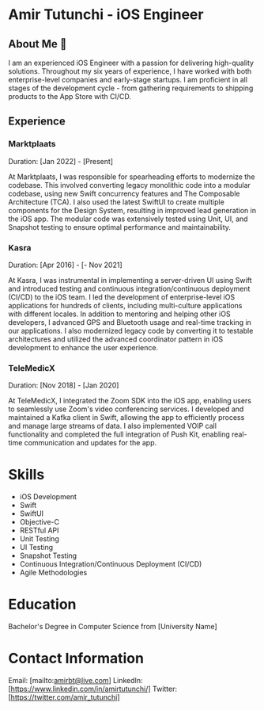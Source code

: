  

# Amir Tutunchi - iOS Engineer

## About Me 🔎
I am an experienced iOS Engineer with a passion for delivering high-quality solutions. Throughout my six years of experience, I have worked with both enterprise-level companies and early-stage startups. I am proficient in all stages of the development cycle - from gathering requirements to shipping products to the App Store with CI/CD.

## Experience
### Marktplaats
Duration: [Jan 2022] - [Present]

At Marktplaats, I was responsible for spearheading efforts to modernize the codebase. This involved converting legacy monolithic code into a modular codebase, using new Swift concurrency features and The Composable Architecture (TCA). I also used the latest SwiftUI to create multiple components for the Design System, resulting in improved lead generation in the iOS app. The modular code was extensively tested using Unit, UI, and Snapshot testing to ensure optimal performance and maintainability.

### Kasra
Duration: [Apr 2016] - [- Nov 2021]

At Kasra, I was instrumental in implementing a server-driven UI using Swift and introduced testing and continuous integration/continuous deployment (CI/CD) to the iOS team. I led the development of enterprise-level iOS applications for hundreds of clients, including multi-culture applications with different locales. In addition to mentoring and helping other iOS developers, I advanced GPS and Bluetooth usage and real-time tracking in our applications. I also modernized legacy code by converting it to testable architectures and utilized the advanced coordinator pattern in iOS development to enhance the user experience.

### TeleMedicX
Duration: [Nov 2018] - [Jan 2020]

At TeleMedicX, I integrated the Zoom SDK into the iOS app, enabling users to seamlessly use Zoom's video conferencing services. I developed and maintained a Kafka client in Swift, allowing the app to efficiently process and manage large streams of data. I also implemented VOIP call functionality and completed the full integration of Push Kit, enabling real-time communication and updates for the app.

# Skills
- iOS Development
- Swift
- SwiftUI
- Objective-C
- RESTful API
- Unit Testing
- UI Testing
- Snapshot Testing
- Continuous Integration/Continuous Deployment (CI/CD)
- Agile Methodologies

# Education
Bachelor's Degree in Computer Science from [University Name]
# Contact Information
Email: [mailto:amirbt@live.com]
LinkedIn: [https://www.linkedin.com/in/amirtutunchi/]
Twitter: [https://twitter.com/amir_tutunchi]
